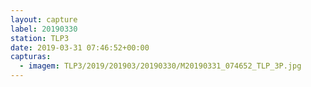 ```yaml
---
layout: capture
label: 20190330
station: TLP3
date: 2019-03-31 07:46:52+00:00
capturas:
  - imagem: TLP3/2019/201903/20190330/M20190331_074652_TLP_3P.jpg
---
```

